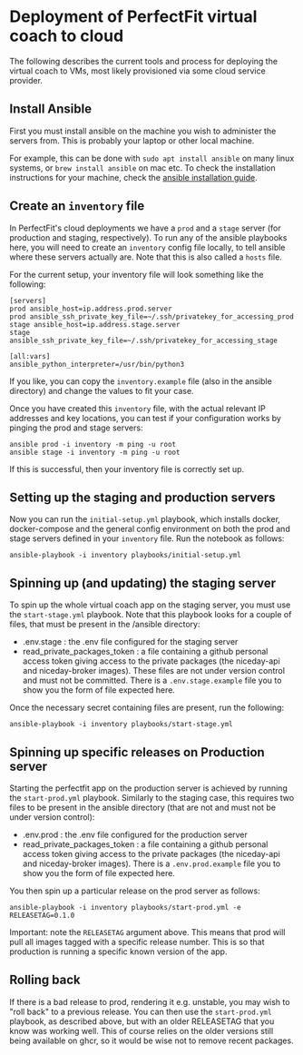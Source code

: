 # Deployment of PerfectFit virtual coach to cloud
The following describes the current tools and process for deploying the virtual coach to VMs, most likely provisioned via some cloud service provider.

## Install Ansible
First you must install ansible on the machine you wish to administer the servers from. This is probably your laptop or other local machine.

For example, this can be done with `sudo apt install ansible` on many linux systems, or `brew install ansible` on mac etc. To check the installation instructions for your machine, check the [ansible installation guide](https://docs.ansible.com/ansible/latest/installation_guide/index.html).

## Create an `inventory` file
In PerfectFit's cloud deployments we have a `prod` and a `stage` server (for production and staging, respectively). To run any of the ansible playbooks here, you will need to create an `inventory` config file locally, to tell ansible where these servers actually are. Note that this is also called a `hosts` file.

For the current setup, your inventory file will look something like the following:
```
[servers]
prod ansible_host=ip.address.prod.server
prod ansible_ssh_private_key_file=~/.ssh/privatekey_for_accessing_prod
stage ansible_host=ip.address.stage.server
stage ansible_ssh_private_key_file=~/.ssh/privatekey_for_accessing_stage

[all:vars]
ansible_python_interpreter=/usr/bin/python3
```

If you like, you can copy the `inventory.example` file (also in the ansible directory) and change the values to fit your case.

Once you have created this `inventory` file, with the actual relevant IP addresses and key locations, you can test if your configuration works by pinging the prod and stage servers:
```
ansible prod -i inventory -m ping -u root
ansible stage -i inventory -m ping -u root
```

If this is successful, then your inventory file is correctly set up.

## Setting up the staging and production servers
Now you can run the `initial-setup.yml` playbook, which installs docker, docker-compose and the general config environment on both the prod and stage servers defined in your `inventory` file. Run the notebook as follows:

```
ansible-playbook -i inventory playbooks/initial-setup.yml
```

## Spinning up (and updating) the staging server
To spin up the whole virtual coach app on the staging server, you must use the `start-stage.yml` playbook. Note that this playbook looks for a couple of files, that must be present in the /ansible directory:
* .env.stage : the .env file configured for the staging server
* read_private_packages_token : a file containing a github personal access token giving access to the private packages (the niceday-api and niceday-broker images).
These files are not under version control and must not be committed. There is a `.env.stage.example` file you to show you the form of file expected here.

Once the necessary secret containing files are present, run the following:
```
ansible-playbook -i inventory playbooks/start-stage.yml
```

## Spinning up specific releases on Production server
Starting the perfectfit app on the production server is achieved by running the `start-prod.yml` playbook. Similarly to the staging case, this requires two files to be present in the ansible directory (that are not and must not be under version control):
* .env.prod : the .env file configured for the production server
* read_private_packages_token : a file containing a github personal access token giving access to the private packages (the niceday-api and niceday-broker images).
There is a `.env.prod.example` file you to show you the form of file expected here.

You then spin up a particular release on the prod server as follows:
```
ansible-playbook -i inventory playbooks/start-prod.yml -e RELEASETAG=0.1.0
```
Important: note the `RELEASETAG` argument above. This means that prod will pull all images tagged with a specific release number. This is so that production is running a specific known version of the app.

## Rolling back
If there is a bad release to prod, rendering it e.g. unstable, you may wish to "roll back" to a previous release. You can then use the `start-prod.yml` playbook, as described above, but with an older RELEASETAG that you know was working well. This of course relies on the older versions still being available on ghcr, so it would be wise not to remove recent packages.
